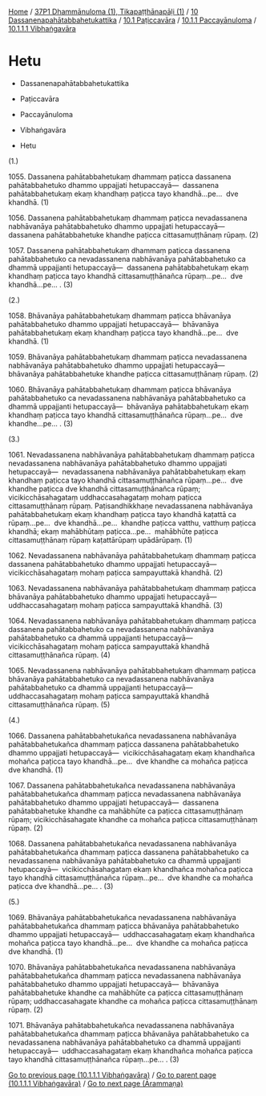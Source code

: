 
[Home](/) / [37P1 Dhammānuloma (1), Tikapaṭṭhānapāḷi (1)](../../../...md) / [10 Dassanenapahātabbahetukattika](../../...md) / [10.1 Paṭiccavāra](../...md) / [10.1.1 Paccayānuloma](...md) / [10.1.1.1 Vibhaṅgavāra](../37P1/10/10.1/10.1.1/10.1.1.1.md)

# Hetu

* Dassanenapahātabbahetukattika

* Paṭiccavāra

* Paccayānuloma

* Vibhaṅgavāra

* Hetu

(1.)

1055\. Dassanena pahātabbahetukaṃ dhammaṃ paṭicca dassanena pahātabbahetuko dhammo uppajjati hetupaccayā—  dassanena pahātabbahetukaṃ ekaṃ khandhaṃ paṭicca tayo khandhā…pe…  dve khandhā. (1)

1056\. Dassanena pahātabbahetukaṃ dhammaṃ paṭicca nevadassanena nabhāvanāya pahātabbahetuko dhammo uppajjati hetupaccayā—  dassanena pahātabbahetuke khandhe paṭicca cittasamuṭṭhānaṃ rūpaṃ. (2)

1057\. Dassanena pahātabbahetukaṃ dhammaṃ paṭicca dassanena pahātabbahetuko ca nevadassanena nabhāvanāya pahātabbahetuko ca dhammā uppajjanti hetupaccayā—  dassanena pahātabbahetukaṃ ekaṃ khandhaṃ paṭicca tayo khandhā cittasamuṭṭhānañca rūpaṃ…pe…  dve khandhā…pe… . (3)

(2.)

1058\. Bhāvanāya pahātabbahetukaṃ dhammaṃ paṭicca bhāvanāya pahātabbahetuko dhammo uppajjati hetupaccayā—  bhāvanāya pahātabbahetukaṃ ekaṃ khandhaṃ paṭicca tayo khandhā…pe…  dve khandhā. (1)

1059\. Bhāvanāya pahātabbahetukaṃ dhammaṃ paṭicca nevadassanena nabhāvanāya pahātabbahetuko dhammo uppajjati hetupaccayā—  bhāvanāya pahātabbahetuke khandhe paṭicca cittasamuṭṭhānaṃ rūpaṃ. (2)

1060\. Bhāvanāya pahātabbahetukaṃ dhammaṃ paṭicca bhāvanāya pahātabbahetuko ca nevadassanena nabhāvanāya pahātabbahetuko ca dhammā uppajjanti hetupaccayā—  bhāvanāya pahātabbahetukaṃ ekaṃ khandhaṃ paṭicca tayo khandhā cittasamuṭṭhānañca rūpaṃ…pe…  dve khandhe…pe… . (3)

(3.)

1061\. Nevadassanena nabhāvanāya pahātabbahetukaṃ dhammaṃ paṭicca nevadassanena nabhāvanāya pahātabbahetuko dhammo uppajjati hetupaccayā—  nevadassanena nabhāvanāya pahātabbahetukaṃ ekaṃ khandhaṃ paṭicca tayo khandhā cittasamuṭṭhānañca rūpaṃ…pe…  dve khandhe paṭicca dve khandhā cittasamuṭṭhānañca rūpaṃ; vicikicchāsahagataṃ uddhaccasahagataṃ mohaṃ paṭicca cittasamuṭṭhānaṃ rūpaṃ. Paṭisandhikkhaṇe nevadassanena nabhāvanāya pahātabbahetukaṃ ekaṃ khandhaṃ paṭicca tayo khandhā kaṭattā ca rūpaṃ…pe…  dve khandhā…pe…  khandhe paṭicca vatthu, vatthuṃ paṭicca khandhā; ekaṃ mahābhūtaṃ paṭicca…pe…  mahābhūte paṭicca cittasamuṭṭhānaṃ rūpaṃ kaṭattārūpaṃ upādārūpaṃ. (1)

1062\. Nevadassanena nabhāvanāya pahātabbahetukaṃ dhammaṃ paṭicca dassanena pahātabbahetuko dhammo uppajjati hetupaccayā—  vicikicchāsahagataṃ mohaṃ paṭicca sampayuttakā khandhā. (2)

1063\. Nevadassanena nabhāvanāya pahātabbahetukaṃ dhammaṃ paṭicca bhāvanāya pahātabbahetuko dhammo uppajjati hetupaccayā—  uddhaccasahagataṃ mohaṃ paṭicca sampayuttakā khandhā. (3)

1064\. Nevadassanena nabhāvanāya pahātabbahetukaṃ dhammaṃ paṭicca dassanena pahātabbahetuko ca nevadassanena nabhāvanāya pahātabbahetuko ca dhammā uppajjanti hetupaccayā—  vicikicchāsahagataṃ mohaṃ paṭicca sampayuttakā khandhā cittasamuṭṭhānañca rūpaṃ. (4)

1065\. Nevadassanena nabhāvanāya pahātabbahetukaṃ dhammaṃ paṭicca bhāvanāya pahātabbahetuko ca nevadassanena nabhāvanāya pahātabbahetuko ca dhammā uppajjanti hetupaccayā—  uddhaccasahagataṃ mohaṃ paṭicca sampayuttakā khandhā cittasamuṭṭhānañca rūpaṃ. (5)

(4.)

1066\. Dassanena pahātabbahetukañca nevadassanena nabhāvanāya pahātabbahetukañca dhammaṃ paṭicca dassanena pahātabbahetuko dhammo uppajjati hetupaccayā—  vicikicchāsahagataṃ ekaṃ khandhañca mohañca paṭicca tayo khandhā…pe…  dve khandhe ca mohañca paṭicca dve khandhā. (1)

1067\. Dassanena pahātabbahetukañca nevadassanena nabhāvanāya pahātabbahetukañca dhammaṃ paṭicca nevadassanena nabhāvanāya pahātabbahetuko dhammo uppajjati hetupaccayā—  dassanena pahātabbahetuke khandhe ca mahābhūte ca paṭicca cittasamuṭṭhānaṃ rūpaṃ; vicikicchāsahagate khandhe ca mohañca paṭicca cittasamuṭṭhānaṃ rūpaṃ. (2)

1068\. Dassanena pahātabbahetukañca nevadassanena nabhāvanāya pahātabbahetukañca dhammaṃ paṭicca dassanena pahātabbahetuko ca nevadassanena nabhāvanāya pahātabbahetuko ca dhammā uppajjanti hetupaccayā—  vicikicchāsahagataṃ ekaṃ khandhañca mohañca paṭicca tayo khandhā cittasamuṭṭhānañca rūpaṃ…pe…  dve khandhe ca mohañca paṭicca dve khandhā…pe… . (3)

(5.)

1069\. Bhāvanāya pahātabbahetukañca nevadassanena nabhāvanāya pahātabbahetukañca dhammaṃ paṭicca bhāvanāya pahātabbahetuko dhammo uppajjati hetupaccayā—  uddhaccasahagataṃ ekaṃ khandhañca mohañca paṭicca tayo khandhā…pe…  dve khandhe ca mohañca paṭicca dve khandhā. (1)

1070\. Bhāvanāya pahātabbahetukañca nevadassanena nabhāvanāya pahātabbahetukañca dhammaṃ paṭicca nevadassanena nabhāvanāya pahātabbahetuko dhammo uppajjati hetupaccayā—  bhāvanāya pahātabbahetuke khandhe ca mahābhūte ca paṭicca cittasamuṭṭhānaṃ rūpaṃ; uddhaccasahagate khandhe ca mohañca paṭicca cittasamuṭṭhānaṃ rūpaṃ. (2)

1071\. Bhāvanāya pahātabbahetukañca nevadassanena nabhāvanāya pahātabbahetukañca dhammaṃ paṭicca bhāvanāya pahātabbahetuko ca nevadassanena nabhāvanāya pahātabbahetuko ca dhammā uppajjanti hetupaccayā—  uddhaccasahagataṃ ekaṃ khandhañca mohañca paṭicca tayo khandhā cittasamuṭṭhānañca rūpaṃ…pe… . (3)

[Go to previous page (10.1.1.1 Vibhaṅgavāra)](../37P1/10/10.1/10.1.1/10.1.1.1.md) / [Go to parent page (10.1.1.1 Vibhaṅgavāra)](../37P1/10/10.1/10.1.1/10.1.1.1.md) / [Go to next page (Ārammaṇa)](Arammana.md)


